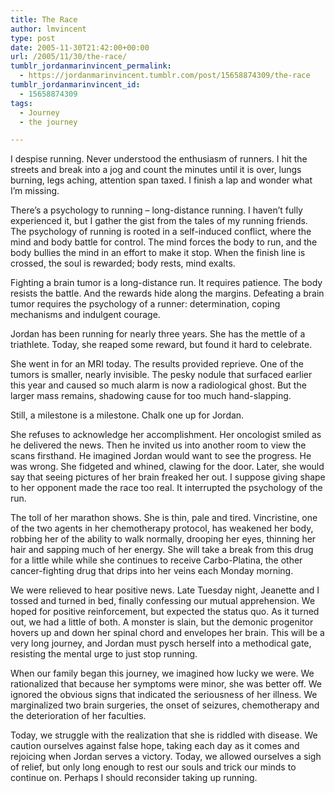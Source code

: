 ```yaml
---
title: The Race
author: lmvincent
type: post
date: 2005-11-30T21:42:00+00:00
url: /2005/11/30/the-race/
tumblr_jordanmarinvincent_permalink:
  - https://jordanmarinvincent.tumblr.com/post/15658874309/the-race
tumblr_jordanmarinvincent_id:
  - 15658874309
tags:
  - Journey
  - the journey

---
```

I despise running. Never understood the enthusiasm of runners. I hit the streets and break into a jog and count the minutes until it is over, lungs burning, legs aching, attention span taxed. I finish a lap and wonder what I&rsquo;m missing.

There&rsquo;s a psychology to running &ndash; long-distance running. I haven&rsquo;t fully experienced it, but I gather the gist from the tales of my running friends. The psychology of running is rooted in a self-induced conflict, where the mind and body battle for control. The mind forces the body to run, and the body bullies the mind in an effort to make it stop. When the finish line is crossed, the soul is rewarded; body rests, mind exalts.

Fighting a brain tumor is a long-distance run. It requires patience. The body resists the battle. And the rewards hide along the margins. Defeating a brain tumor requires the psychology of a runner: determination, coping mechanisms and indulgent courage.<a name="more"></a>

Jordan has been running for nearly three years. She has the mettle of a triathlete. Today, she reaped some reward, but found it hard to celebrate.

She went in for an MRI today. The results provided reprieve. One of the tumors is smaller, nearly invisible. The pesky nodule that surfaced earlier this year and caused so much alarm is now a radiological ghost. But the larger mass remains, shadowing cause for too much hand-slapping.

Still, a milestone is a milestone. Chalk one up for Jordan.

She refuses to acknowledge her accomplishment. Her oncologist smiled as he delivered the news. Then he invited us into another room to view the scans firsthand. He imagined Jordan would want to see the progress. He was wrong. She fidgeted and whined, clawing for the door. Later, she would say that seeing pictures of her brain freaked her out. I suppose giving shape to her opponent made the race too real. It interrupted the psychology of the run.

The toll of her marathon shows. She is thin, pale and tired. Vincristine, one of the two agents in her chemotherapy protocol, has weakened her body, robbing her of the ability to walk normally, drooping her eyes, thinning her hair and sapping much of her energy. She will take a break from this drug for a little while while she continues to receive Carbo-Platina, the other cancer-fighting drug that drips into her veins each Monday morning.

We were relieved to hear positive news. Late Tuesday night, Jeanette and I tossed and turned in bed, finally confessing our mutual apprehension. We hoped for positive reinforcement, but expected the status quo. As it turned out, we had a little of both. A monster is slain, but the demonic progenitor hovers up and down her spinal chord and envelopes her brain. This will be a very long journey, and Jordan must pysch herself into a methodical gate, resisting the mental urge to just stop running.

When our family began this journey, we imagined how lucky we were. We rationalized that because her symptoms were minor, she was better off. We ignored the obvious signs that indicated the seriousness of her illness. We marginalized two brain surgeries, the onset of seizures, chemotherapy and the deterioration of her faculties.

Today, we struggle with the realization that she is riddled with disease. We caution ourselves against false hope, taking each day as it comes and rejoicing when Jordan serves a victory. Today, we allowed ourselves a sigh of relief, but only long enough to rest our souls and trick our minds to continue on. Perhaps I should reconsider taking up running.

<div class="blogger-post-footer">
  <img loading="lazy" width="1" height="1" src="https://blogger.googleusercontent.com/tracker/9039099668816362935-8549345384547751706?l=jordansjourney2.blogspot.com" alt="" />
</div>